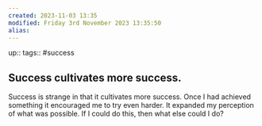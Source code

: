 ```yaml
---
created: 2023-11-03 13:35
modified: Friday 3rd November 2023 13:35:50
alias:
---
```

up::
tags:: #success

## Success cultivates more success.

Success is strange in that it cultivates more success. Once I had achieved something it encouraged me to try even harder. It expanded my perception of what was possible. If I could do this, then what else could I do?
